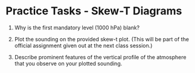 # Practice Tasks - Skew-T Diagrams

1.  Why is the first mandatory level (1000 hPa) blank?

2.  Plot the sounding on the provided skew-t plot. (This will be part of
    the official assignment given out at the next class session.)

3.  Describe prominent features of the vertical profile of the
    atmosphere that you observe on your plotted sounding.